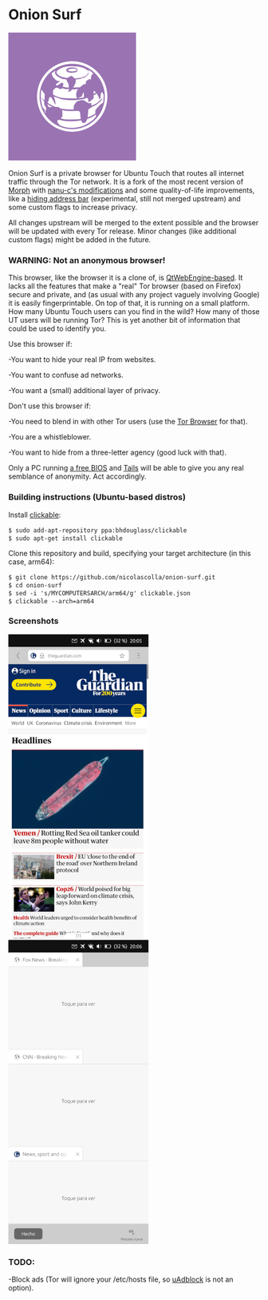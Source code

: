 # Onion Surf

![](icon_small.png)

Onion Surf is a private browser for Ubuntu Touch that routes all internet traffic through the Tor network. It is a fork of the most recent version of [Morph](https://github.com/ubports/morph-browser) with [nanu-c's modifications](https://github.com/nanu-c/onion-browser) and some quality-of-life improvements, like a [hiding address bar](https://github.com/ubports/morph-browser/pull/333/commits/2df8ced9232fea2b6de6fc10e250b6839bdd084e) (experimental, still not merged upstream) and some custom flags to increase privacy.

All changes upstream will be merged to the extent possible and the browser will be updated with every Tor release. Minor changes (like additional custom flags) might be added in the future.

### WARNING: Not an anonymous browser!

This browser, like the browser it is a clone of, is [QtWebEngine-based](https://wiki.qt.io/QtWebEngine). It lacks all the features that make a "real" Tor browser (based on Firefox) secure and private, and (as usual with any project vaguely involving Google) it is easily fingerprintable. On top of that, it is running on a small platform. How many Ubuntu Touch users can you find in the wild? How many of those UT users will be running Tor? This is yet another bit of information that could be used to identify you.

Use this browser if:

-You want to hide your real IP from websites.

-You want to confuse ad networks.

-You want a (small) additional layer of privacy.

Don't use this browser if:

-You need to blend in with other Tor users (use the [Tor Browser](https://www.torproject.org/download/) for that).

-You are a whistleblower.

-You want to hide from a three-letter agency (good luck with that).

Only a PC running [a free BIOS](https://www.coreboot.org/) and [Tails](https://tails.boum.org/) will be able to give you any real semblance of anonymity. Act accordingly.

### Building instructions (Ubuntu-based distros)

Install [clickable](https://clickable-ut.dev/en/latest/install.html):

```
$ sudo add-apt-repository ppa:bhdouglass/clickable
$ sudo apt-get install clickable
```

Clone this repository and build, specifying your target architecture (in this case, arm64):

```
$ git clone https://github.com/nicolascolla/onion-surf.git
$ cd onion-surf
$ sed -i 's/MYCOMPUTERSARCH/arm64/g' clickable.json
$ clickable --arch=arm64
```

### Screenshots

![](screenshot1.png) ![](screenshot2.png)

### TODO:

-Block ads (Tor will ignore your /etc/hosts file, so [uAdblock](https://open-store.io/app/uadblock.mariogrip) is not an option).
